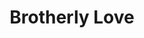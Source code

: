 ---
pid: llp442
title: Brotherly Love
location_transcription: Near City Hall
coordinates: "[-75.159969069324, 39.950374008685]"
zipcode: '19119'
gen_neighborhood: Northwest Philadelphia
neighborhood: Mount Airy
outside_phl: 
age: '10'
age_range: 6-13
instagram: 
image_file_name: llp_442.jpg
proposal_transcription: "@a statue/monument of two people holding hands"
topic: Brotherly Love,Love
topic_summary: 0, 0
type: Sculpture Statue
keywords_other: hands, holding hands
credit: Shawna James
image_labels: 
twitter: 
facebook: 
permalink: "/monuments/llp442/"
layout: item-page
---